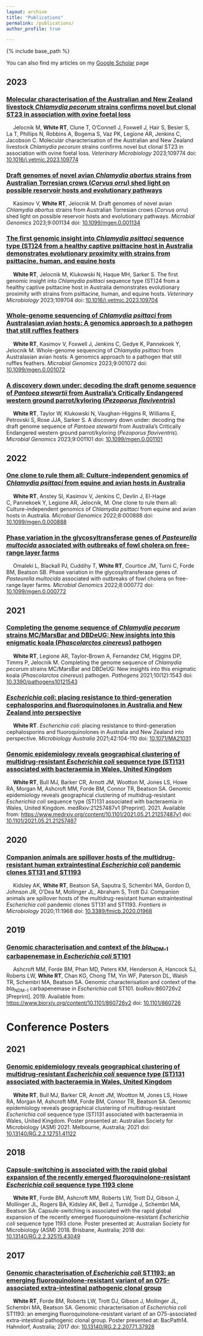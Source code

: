 ```yaml
---
layout: archive
title: "Publications"
permalink: /publications/
author_profile: true

---
```


{% include base_path %}

  You can also find my articles on my [Google Scholar](https://scholar.google.com/citations?user=NwdWAb4AAAAJ&hl=en) page
  
## 2023

### [Molecular characterisation of the Australian and New Zealand livestock *Chlamydia pecorum* strains confirms novel but clonal ST23 in association with ovine foetal loss](https://doi.org/10.1016/j.vetmic.2023.109774)

&emsp; Jelocnik M, **White RT**, Clune T, O’Connell J, Foxwell J, Hair S, Besier S, La T, Phillips N, Robbins A, Bogema S, Vaz PK, Legione AR, Jenkins C, Jacobson C. Molecular characterisation of the Australian and New Zealand livestock *Chlamydia pecorum* strains confirms novel but clonal ST23 in association with ovine foetal loss. *Veterinary Microbiology* 2023;109774 doi: [10.1016/j.vetmic.2023.109774](https://doi.org/10.1016/j.vetmic.2023.109774)

<span class="__dimensions_badge_embed__" data-doi="10.1016/j.vetmic.2023.109774" data-style="small_circle" data-hide-zero-citations="true"> <span data-badge-popover="right" data-badge-type="donut" data-doi="10.1016/j.vetmic.2023.109774" data-hide-no-mentions="true" class="altmetric-embed"> </span>


### [Draft genomes of novel avian *Chlamydia abortus* strains from Australian Torresian crows (*Corvus orru*) shed light on possible reservoir hosts and evolutionary pathways](https://doi.org/10.1099/mgen.0.001134)

&emsp; Kasimov V, **White RT**, Jelocnik M. Draft genomes of novel avian *Chlamydia abortus* strains from Australian Torresian crows (*Corvus orru*) shed light on possible reservoir hosts and evolutionary pathways. *Microbial Genomics* 2023;9:001134 doi: [10.1099/mgen.0.001134](https://doi.org/10.1099/mgen.0.001134)

<span class="__dimensions_badge_embed__" data-doi="10.1099/mgen.0.001134" data-style="small_circle" data-hide-zero-citations="true"> <span data-badge-popover="right" data-badge-type="donut" data-doi="10.1099/mgen.0.001134" data-hide-no-mentions="true" class="altmetric-embed"> </span>

### [The first genomic insight into *Chlamydia psittaci* sequence type (ST)24 from a healthy captive psittacine host in Australia demonstrates evolutionary proximity with strains from psittacine, human, and equine hosts](https://doi.org/10.1016/j.vetmic.2023.109704)

&emsp; **White RT**, Jelocnik M, Klukowski N, Haque MH, Sarker S. The first genomic insight into *Chlamydia psittaci* sequence type (ST)24 from a healthy captive psittacine host in Australia demonstrates evolutionary proximity with strains from psittacine, human, and equine hosts. *Veterinary Microbiology* 2023;109704 doi: [10.1016/j.vetmic.2023.109704](https://doi.org/10.1016/j.vetmic.2023.109704)

<span class="__dimensions_badge_embed__" data-doi="10.1016/j.vetmic.2023.109704" data-style="small_circle" data-hide-zero-citations="true"> <span data-badge-popover="right" data-badge-type="donut" data-doi="10.1016/j.vetmic.2023.109704" data-hide-no-mentions="true" class="altmetric-embed"> </span>

### [Whole-genome sequencing of *Chlamydia psittaci* from Australasian avian hosts: A genomics approach to a pathogen that still ruffles feathers](https://doi.org/10.1099/mgen.0.001072)

&emsp; **White RT**, Kasimov V, Foxwell J, Jenkins C, Gedye K, Pannekoek Y, Jelocnik M. Whole-genome sequencing of *Chlamydia psittaci* from Australasian avian hosts: A genomics approach to a pathogen that still ruffles feathers. *Microbial Genomics* 2023;9:001072 doi: [10.1099/mgen.0.001072](https://doi.org/10.1099/mgen.0.001072)

<span class="__dimensions_badge_embed__" data-doi="10.1099/mgen.0.001072" data-style="small_circle" data-hide-zero-citations="true"> <span data-badge-popover="right" data-badge-type="donut" data-doi="10.1099/mgen.0.001072" data-hide-no-mentions="true" class="altmetric-embed"> </span>

### [A discovery down under: decoding the draft genome sequence of *Pantoea stewartii* from Australia’s Critically Endangered western ground parrot/kyloring (*Pezoporus flaviventris*)](https://doi.org/10.1099/mgen.0.001101)

&emsp; **White RT**, Taylor W, Klukowski N, Vaughan-Higgins R, Williams E, Petrovski S, Rose JJA, Sarker S. A discovery down under: decoding the draft genome sequence of *Pantoea stewartii* from Australia’s Critically Endangered western ground parrot/kyloring (*Pezoporus flaviventris*). *Microbial Genomics* 2023;9:001101 doi: [10.1099/mgen.0.001101](https://doi.org/10.1099/mgen.0.001101)

<span class="__dimensions_badge_embed__" data-doi="10.1099/mgen.0.001101" data-style="small_circle" data-hide-zero-citations="true"> <span data-badge-popover="right" data-badge-type="donut" data-doi="10.1099/mgen.0.001101" data-hide-no-mentions="true" class="altmetric-embed"> </span>

## 2022

### [One clone to rule them all: Culture-independent genomics of *Chlamydia psittaci* from equine and avian hosts in Australia](https://doi.org/10.1099/mgen.0.000888)

&emsp; **White RT**, Anstey SI, Kasimov V, Jenkins C, Devlin J, El-Hage C, Pannekoek Y, Legione AR, Jelocnik, M. One clone to rule them all: Culture-independent genomics of *Chlamydia psittaci* from equine and avian hosts in Australia. *Microbial Genomics* 2022;8:000888 doi: [10.1099/mgen.0.000888](https://doi.org/10.1099/mgen.0.000888)

<span class="__dimensions_badge_embed__" data-doi="10.1099/mgen.0.000888" data-style="small_circle" data-hide-zero-citations="true"> <span data-badge-popover="right" data-badge-type="donut" data-doi="10.1099/mgen.0.000888" data-hide-no-mentions="true" class="altmetric-embed"> </span>

### [Phase variation in the glycosyltransferase genes of *Pasteurella multocida* associated with outbreaks of fowl cholera on free-range layer farms](https://doi.org/10.1099/mgen.0.000772)

&emsp; Omaleki L, Blackall PJ, Cuddihy T, **White RT**, Courtice JM, Turni C, Forde BM, Beatson SB. Phase variation in the glycosyltransferase genes of *Pasteurella multocida* associated with outbreaks of fowl cholera on free-range layer farms. *Microbial Genomics* 2022;8:000772 doi: [10.1099/mgen.0.000772](https://doi.org/10.1099/mgen.0.000772)

<span class="__dimensions_badge_embed__" data-doi="10.1099/mgen.0.000772" data-style="small_circle" data-hide-zero-citations="true"> <span data-badge-popover="right" data-badge-type="donut" data-doi="10.1099/mgen.0.000772" data-hide-no-mentions="true" class="altmetric-embed"> </span>

## 2021

### [Completing the genome sequence of *Chlamydia pecorum* strains MC/MarsBar and DBDeUG: New insights into this enigmatic koala (*Phascolarctos cinereus*) pathogen](https://doi.org/10.3390/pathogens10121543)

&emsp; **White RT**, Legione AR, Taylor-Brown A, Fernandez CM, Higgins DP, Timms P, Jelocnik M. Completing the genome sequence of *Chlamydia pecorum* strains MC/MarsBar and DBDeUG: New insights into this enigmatic koala (*Phascolarctos cinereus*) pathogen. *Pathogens* 2021;10(12):1543 doi: [10.3390/pathogens10121543](https://doi.org/10.3390/pathogens10121543)

<span class="__dimensions_badge_embed__" data-doi="10.3390/pathogens10121543" data-style="small_circle" data-hide-zero-citations="true"> <span data-badge-popover="right" data-badge-type="donut" data-doi="10.3390/pathogens10121543" data-hide-no-mentions="true" class="altmetric-embed"> </span>
  
### [*Escherichia coli*: placing resistance to third-generation cephalosporins and fluoroquinolones in Australia and New Zealand into perspective](https://doi.org/10.1071/MA21031)

&emsp; **White RT**. *Escherichia coli*: placing resistance to third-generation cephalosporins and fluoroquinolones in Australia and New Zealand into perspective. *Microbiology Australia* 2021;42:104-110 doi: [10.1071/MA21031](https://doi.org/10.1071/MA21031)

<span class="__dimensions_badge_embed__" data-doi="10.1071/MA21031" data-style="small_circle" data-hide-zero-citations="true"> <span data-badge-popover="right" data-badge-type="donut" data-doi="10.1071/MA21031" data-hide-no-mentions="true" class="altmetric-embed"> </span>

### [Genomic epidemiology reveals geographical clustering of multidrug-resistant *Escherichia coli* sequence type (ST)131 associated with bacteraemia in Wales, United Kingdom](https://doi.org/10.1101/2021.05.21.21257487)

&emsp; **White RT**, Bull MJ, Barker CR, Arnott JM, Wootton M, Jones LS, Howe RA, Morgan M, Ashcroft MM, Forde BM, Connor TR, Beatson SA. Genomic epidemiology reveals geographical clustering of multidrug-resistant *Escherichia coli* sequence type (ST)131 associated with bacteraemia in Wales, United Kingdom. medRxiv:21257487v1 [Preprint]. 2021. Available from: https://www.medrxiv.org/content/10.1101/2021.05.21.21257487v1 doi: [10.1101/2021.05.21.21257487](https://doi.org/10.1101/2021.05.21.21257487)

<span class="__dimensions_badge_embed__" data-doi="10.1101/2021.05.21.21257487" data-style="small_circle" data-hide-zero-citations="true"> <span data-badge-popover="right" data-badge-type="donut" data-doi="10.1101/2021.05.21.21257487" data-hide-no-mentions="true" class="altmetric-embed"> </span>

## 2020

### [Companion animals are spillover hosts of the multidrug-resistant human extraintestinal *Escherichia coli* pandemic clones ST131 and ST1193](https://doi.org/10.3389/fmicb.2020.01968)

&emsp; Kidsley AK, **White RT**, Beatson SA, Saputra S, Schembri MA, Gordon D, Johnson JR, O’Dea M, Mollinger JL, Abraham S, Trott DJ. Companion animals are spillover hosts of the multidrug-resistant human extraintestinal *Escherichia coli* pandemic clones ST131 and ST1193. *Frontiers in Microbiology* 2020;11:1968 doi: [10.3389/fmicb.2020.01968](https://doi.org/10.3389/fmicb.2020.01968) 

<span class="__dimensions_badge_embed__" data-doi="10.3389/fmicb.2020.01968" data-style="small_circle" data-hide-zero-citations="true"> <span data-badge-popover="right" data-badge-type="donut" data-doi="10.3389/fmicb.2020.01968" data-hide-no-mentions="true" class="altmetric-embed"> </span>

## 2019

### [Genomic characterisation and context of the *bla*<sub>NDM-1</sub> carbapenemase in *Escherichia coli* ST101](https://doi.org/10.1101/860726)
  
&emsp; Ashcroft MM, Forde BM, Phan MD, Peters KM, Henderson A, Hancock SJ, Roberts LW, **White RT**, Chan KG, Chong TM, Yin WF, Paterson DL, Walsh TR, Schembri MA, Beatson SA. Genomic characterisation and context of the *bla*<sub>NDM-1</sub> carbapenemase in *Escherichia coli* ST101. bioRxiv:860726v2 [Preprint]. 2019. Available from: https://www.biorxiv.org/content/10.1101/860726v2 doi: [10.1101/860726](https://doi.org/10.1101/860726) 

<span class="__dimensions_badge_embed__" data-doi="10.1101/860726" data-style="small_circle" data-hide-zero-citations="true"> <span data-badge-popover="right" data-badge-type="donut" data-doi="10.1101/860726" data-hide-no-mentions="true" class="altmetric-embed"> </span>
  

Conference Posters
===================
  
## 2021

### [Genomic epidemiology reveals geographical clustering of multidrug-resistant *Escherichia coli* sequence type (ST)131 associated with bacteraemia in Wales, United Kingdom](http://dx.doi.org/10.13140/RG.2.2.12751.41122)
  
&emsp; **White RT**, Bull MJ, Barker CR, Arnott JM, Wootton M, Jones LS, Howe RA, Morgan M, Ashcroft MM, Forde BM, Connor TR, Beatson SA. Genomic epidemiology reveals geographical clustering of multidrug-resistant *Escherichia coli* sequence type (ST)131 associated with bacteraemia in Wales, United Kingdom. Poster presented at: Australian Society for Microbiology (ASM) 2021. Melbourne, Australia; 2021 doi: [10.13140/RG.2.2.12751.41122](http://dx.doi.org/10.13140/RG.2.2.12751.41122)

<span class="__dimensions_badge_embed__" data-doi="10.13140/RG.2.2.12751.41122" data-style="small_circle" data-hide-zero-citations="true"> <span data-badge-popover="right" data-badge-type="donut" data-doi="10.13140/RG.2.2.12751.41122" data-hide-no-mentions="true" class="altmetric-embed"> </span>
  
## 2018

### [Capsule-switching is associated with the rapid global expansion of the recently emerged fluoroquinolone-resistant *Escherichia coli* sequence type 1193 clone](http://dx.doi.org/10.13140/RG.2.2.32515.43049)
  
&emsp; **White RT**, Forde BM, Ashcroft MM, Roberts LW, Trott DJ, Gibson J, Mollinger JL, Rogers BA, Kidsley AK, Bell J, Turnidge J, Schembri MA, Beatson SA. Capsule-switching is associated with the rapid global expansion of the recently emerged fluoroquinolone-resistant *Escherichia coli* sequence type 1193 clone. Poster presented at: Australian Society for Microbiology (ASM) 2018. Brisbane, Australia; 2018 doi: [10.13140/RG.2.2.32515.43049](http://dx.doi.org/10.13140/RG.2.2.32515.43049)

<span class="__dimensions_badge_embed__" data-doi="10.13140/RG.2.2.32515.43049" data-style="small_circle" data-hide-zero-citations="true"> <span data-badge-popover="right" data-badge-type="donut" data-doi="10.13140/RG.2.2.32515.43049" data-hide-no-mentions="true" class="altmetric-embed"> </span>
  
## 2017

### [Genomic characterisation of *Escherichia coli* ST1193: an emerging fluoroquinolone-resistant variant of an O75-associated extra-intestinal pathogenic clonal group](http://dx.doi.org/10.13140/RG.2.2.20771.37928)
  
&emsp; **White RT**, Forde BM, Roberts LW, Trott DJ, Gibson J, Mollinger JL, Schembri MA, Beatson SA. Genomic characterisation of *Escherichia coli* ST1193: an emerging fluoroquinolone-resistant variant of an O75-associated extra-intestinal pathogenic clonal group. Poster presented at: BacPath14. Hahndorf, Australia; 2017 doi: [10.13140/RG.2.2.20771.37928](http://dx.doi.org/10.13140/RG.2.2.20771.37928)
  
<span class="__dimensions_badge_embed__" data-doi="10.13140/RG.2.2.20771.37928" data-style="small_circle" data-hide-zero-citations="true"> <span data-badge-popover="right" data-badge-type="donut" data-doi="10.13140/RG.2.2.20771.37928" data-hide-no-mentions="true" class="altmetric-embed"> </span>
  
  
  
<script type='text/javascript' src='https://d1bxh8uas1mnw7.cloudfront.net/assets/embed.js'></script>
<script async src="https://badge.dimensions.ai/badge.js" charset="utf-8"></script>
